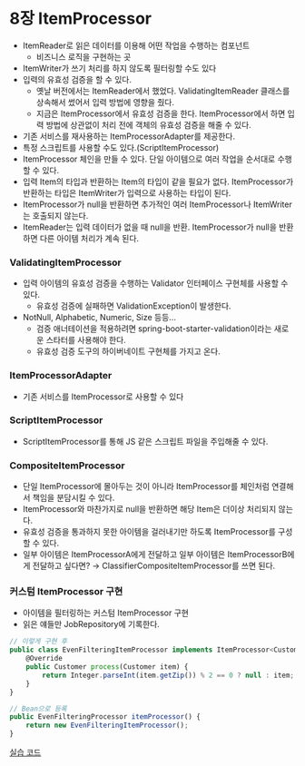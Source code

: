 # 8장 ItemProcessor

- ItemReader로 읽은 데이터를 이용해 어떤 작업을 수행하는 컴포넌트
    - 비즈니스 로직을 구현하는 곳
- ItemWriter가 쓰기 처리를 하지 않도록 필터링할 수도 있다
- 입력의 유효성 검증을 할 수 있다.
    - 옛날 버전에서는 ItemReader에서 했었다. ValidatingItemReader 클래스를 상속해서 썼어서 입력 방법에 영향을 줬다.
    - 지금은 ItemProcessor에서 유효성 검증을 한다. ItemProcessor에서 하면 입력 방법에 상관없이 처리 전에 객체의 유효성 검증을 해줄 수 있다.
- 기존 서비스를 재사용하는 ItemProcessorAdapter를 제공한다.
- 특정 스크립트를 사용할 수도 있다.(ScriptItemProcessor)
- ItemProcessor 체인을 만들 수 있다. 단일 아이템으로 여러 작업을 순서대로 수행할 수 있다.
- 입력 Item의 타입과 반환하는 Item의 타입이 같을 필요가 없다. ItemProcessor가 반환하는 타입은 ItemWriter가 입력으로 사용하는 타입이 된다.
- ItemProcessor가 null을 반환하면 추가적인 여러 ItemProcessor나 ItemWriter는 호출되지 않는다.
- ItemReader는 입력 데이터가 없을 때 null을 반환. ItemProcessor가 null을 반환하면 다른 아이템 처리가 계속 된다.

### ValidatingItemProcessor

- 입력 아이템의 유효성 검증을 수행하는 Validator 인터페이스 구현체를 사용할 수 있다.
    - 유효성 검증에 실패하면 ValidationException이 발생한다.
- NotNull, Alphabetic, Numeric, Size 등등...
    - 검증 애너테이션을 적용하려면 spring-boot-starter-validation이라는 새로운 스타터를 사용해야 한다.
    - 유효성 검증 도구의 하이버네이트 구현체를 가지고 온다.

### ItemProcessorAdapter

- 기존 서비스를 ItemProcessor로 사용할 수 있다

### ScriptItemProcessor

- ScriptItemProcessor를 통해 JS 같은 스크립트 파일을 주입해줄 수 있다.

### CompositeItemProcessor

- 단일 ItemProcessor에 몰아두는 것이 아니라 ItemProcessor를 체인처럼 연결해서 책임을 분담시킬 수 있다.
- ItemProcessor와 마찬가지로 null을 반환하면 해당 Item은 더이상 처리되지 않는다.
- 유효성 검증을 통과하지 못한 아이템을 걸러내기만 하도록 ItemProcessor를 구성할 수 있다.
- 일부 아이템은 ItemProcessorA에게 전달하고 일부 아이템은 ItemProcessorB에게 전달하고 싶다면? → ClassifierCompositeItemProcessor를 쓰면 된다.

### 커스텀 ItemProcessor 구현

- 아이템을 필터링하는 커스텀 ItemProcessor 구현
- 읽은 얘들만 JobRepository에 기록한다.

```jsx
// 이렇게 구현 후
public class EvenFilteringItemProcessor implements ItemProcessor<Customer, Customer> {
	@Override
	public Customer process(Customer item) {
		return Integer.parseInt(item.getZip()) % 2 == 0 ? null : item;
	}
}

// Bean으로 등록
public EvenFilteringProcessor itemProcessor() {
	return new EvenFilteringItemProcessor();
}
```

[실습 코드](https://github.com/aegis1920/my-lab/tree/master/def-guide-spring-batch)

